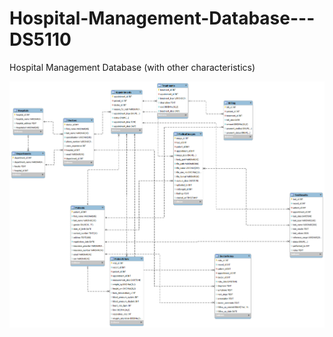 # Hospital-Management-Database---DS5110
Hospital Management Database (with other characteristics)

![ERD of the database](https://github.com/sumedharajesh1/Hospital-Management-Database---DS5110/blob/main/ERD.png)
